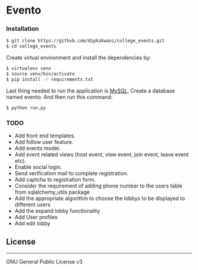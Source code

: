 # Evento
### Installation
```sh
$ git clone https://github.com/dipkakwani/college_events.git
$ cd college_events
```
Create virtual environment and install the dependencies by:

```sh
$ virtualenv venv
$ source venv/bin/activate
$ pip install -r requirements.txt
```
Last thing needed to run the application is [MySQL](https://dev.mysql.com/downloads/). 
Create a database named evento. And then run this command:

```sh
$ python run.py
```

### TODO
* Add front end templates.
* Add follow user feature.
* Add events model.
* Add event related views (host event, view event, join event, leave event etc).
* Enable social login.
* Send verification mail to complete registration.
* Add captcha to registration form.
* Consider the requirement of adding phone number to the users table from sqlalchemy_utils package
* Add the appropriate algorithm to choose the lobbys to be displayed to different users
* Add the expand lobby functionality
* Add User profiles
* Add edit lobby
## License
----
GNU General Public License v3
